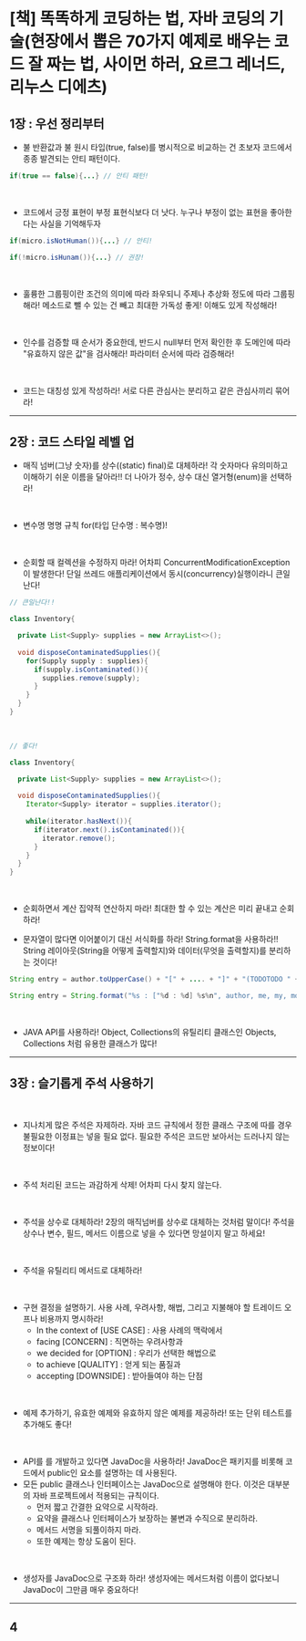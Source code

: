 # [책] 똑똑하게 코딩하는 법, 자바 코딩의 기술(현장에서 뽑은 70가지 예제로 배우는 코드 잘 짜는 법, 사이먼 하러, 요르그 레너드, 리누스 디에츠)


## 1장 : 우선 정리부터
- 불 반환값과 불 원시 타입(true, false)를 병시적으로 비교하는 건 초보자 코드에서 종종 발견되는 안티 패턴이다.

```java
if(true == false){...} // 안티 패턴!
```

<br>

- 코드에서 긍정 표현이 부정 표현식보다 더 낫다. 누구나 부정이 없는 표현을 좋아한다는 사실을 기억해두자

```java
if(micro.isNotHuman()){...} // 안티!

if(!micro.isHunam()){...} // 권장!
```

<br>

- 훌륭한 그룹핑이란 조건의 의미에 따라 좌우되니 주제나 추상화 정도에 따라 그룹핑해라! 메소드로 뺄 수 있는 건 빼고 최대한 가독성 좋게! 이해도 있게 작성해라!

<br>

- 인수를 검증할 때 순서가 중요한데, 반드시 null부터 먼저 확인한 후 도메인에 따라 "유효하지 않은 값"을 검사해라! 파라미터 순서에 따라 검증해라!

<br>

- 코드는 대칭성 있게 작성하라! 서로 다른 관심사는 분리하고 같은 관심사끼리 묶어라!

<hr>

## 2장 : 코드 스타일 레벨 업

- 매직 넘버(그냥 숫자)를 상수((static) final)로 대체하라! 각 숫자마다 유의미하고 이해하기 쉬운 이름을 달아라!! 더 나아가 정수, 상수 대신 열거형(enum)을 선택하라!

<br>

- 변수명 명명 규칙 for(타입 단수명 : 복수명)!

<br>

- 순회할 때 컬렉션을 수정하지 마라! 어차피 ConcurrentModificationException이 발생한다! 단일 쓰레드 애플리케이션에서 동시(concurrency)실행이라니 큰일난다!
```java
// 큰일난다!!

class Inventory{

  private List<Supply> supplies = new ArrayList<>();
  
  void disposeContaminatedSupplies(){
    for(Supply supply : supplies){
      if(supply.isContaminated()){
        supplies.remove(supply);
      }
    }
  }
}

```

<br>

```java
// 좋다!

class Inventory{

  private List<Supply> supplies = new ArrayList<>();
  
  void disposeContaminatedSupplies(){
    Iterator<Supply> iterator = supplies.iterator();
    
    while(iterator.hasNext()){
      if(iterator.next().isContaminated()){
        iterator.remove();
      }
    }
  }
}

```

<br>

- 순회하면서 계산 집약적 연산하지 마라! 최대한 할 수 있는 계산은 미리 끝내고 순회하라!

- 문자열이 많다면 이어붙이기 대신 서식화를 하라! String.format을 사용하라!! String 레이아웃(String을 어떻게 출력할지)와 데이터(무엇을 출력할지)를 분리하는 것이다!
```java
String entry = author.toUpperCase() + "[" + .... + "]" + "(TODOTODO " + .... --> 요딴식 X

String entry = String.format("%s : ["%d : %d] %s%n", author, me, my, mo, ..) --> 레이아웃과 데이터를 분리하라!

```

<br>

- JAVA API를 사용하라! Object, Collections의 유틸리티 클래스인 Objects, Collections 처럼 유용한 클래스가 많다!

<hr>

## 3장 : 슬기롭게 주석 사용하기

<br>

- 지나치게 많은 주석은 자제하라. 자바 코드 규칙에서 정한 클래스 구조에 따를 경우 불필요한 이정표는 넣을 필요 없다. 필요한 주석은 코드만 보아서는 드러나지 않는 정보이다!

<br>

- 주석 처리된 코드는 과감하게 삭제! 어차피 다시 찾지 않는다.

<br>

- 주석을 상수로 대체하라! 2장의 매직넘버를 상수로 대체하는 것처럼 말이다! 주석을 상수나 변수, 필드, 메서드 이름으로 넣을 수 있다면 망설이지 말고 하세요!

<br>

- 주석을 유틸리티 메서드로 대체하라!

<br>

- 구현 결정을 설명하기. 사용 사례, 우려사항, 해법, 그리고 지불해야 할 트레이드 오프나 비용까지 명시하라!
   - In the context of [USE CASE] : 사용 사례의 맥락에서
   - facing [CONCERN] : 직면하는 우려사항과
   - we decided for [OPTION] : 우리가 선택한 해법으로
   - to achieve [QUALITY] : 얻게 되는 품질과
   - accepting [DOWNSIDE] : 받아들여야 하는 단점

<br>

- 예제 추가하기, 유효한 예제와 유효하지 않은 예제를 제공하라! 또는 단위 테스트를 추가해도 좋다!

<br>

- API를 를 개발하고 있다면 JavaDoc을 사용하라! JavaDoc은 패키지를 비롯해 코드에서 public인 요소를 설명하는 데 사용된다. 
- 모든 public 클래스나 인터페이스는 JavaDoc으로 설명해야 한다. 이것은 대부분의 자바 프로젝트에서 적용되는 규칙이다.
   - 먼저 짧고 간결한 요약으로 시작하라.
   - 요약을 클래스나 인터페이스가 보장하는 불변과 수직으로 분리하라.
   - 메서드 서명을 되풀이하지 마라.
   - 또한 예제는 항상 도움이 된다. 

<br>

- 생성자를 JavaDoc으로 구조화 하라! 생성자에는 메서드처럼 이름이 없다보니 JavaDoc이 그만큼 매우 중요하다!

<hr>

## 4
